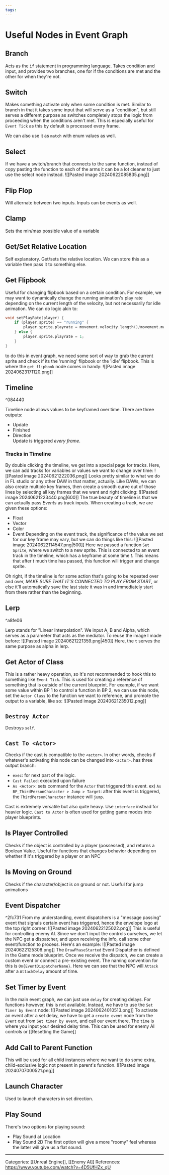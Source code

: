 ```yaml
---
tags:
---
```

# Useful Nodes in Event Graph
## Branch
Acts as the `if` statement in programming language. Takes condition and input, and provides two branches, one for if the conditions are met and the other for when they're not.

## Switch
Makes something activate only when some condition is met. Similar to branch in that it takes some input that will serve as a "condition", but still serves a different purpose as switches completely stops the logic from proceeding when the conditions aren't met. This is especially useful for `Event Tick` as this by default is processed every frame.

We can also use it as `match` with enum values as well.

## Select
If we have a switch/branch that connects to the same function, instead of copy pasting the function to each of the arms it can be a lot cleaner to just use the select node instead.
![[Pasted image 20240622085835.png]]


## Flip Flop
Will alternate between two inputs. Inputs can be events as well.


## Clamp
Sets the min/max possible value of a variable

## Get/Set Relative Location
Self explanatory. Get/sets the relative location. We can store this as a variable then pass it to something else.

## Get Flipbook
Useful for changing flipbook based on a certain condition. For example, we may want to dynamically change the running animation's play rate depending on the current length of the velocity, but not necessarily for idle animation. We can do logic akin to:
```c++
void setPlayRate(player) {
	if (player.sprite) == "running" {
		player.sprite.playrate = movement.velocity.length()/movement.maximumVelocity;
	} else {
		player.sprite.playrate = 1;
	}
}
```
to do this in event graph, we need some sort of way to grab the current sprite and check if its the 'running' flipbook or the 'idle' flipbook. This is where the `get flipbook` node comes in handy:
![[Pasted image 20240623171120.png]]

## Timeline

^084440

Timeline node allows values to be keyframed over time. There are three outputs:
- Update
- Finished
- Direction\
Update is triggered _every frame_.

### Tracks in Timeline
By double clicking the timeline, we get into a special page for tracks. Here, we can add tracks for variables or values we want to change over time:
![[Pasted image 20240621222036.png]]
Looks pretty similar to what we do in FL studio or any other DAW in that matter, actually.
Like DAWs, we can also create multiple key frames, then create a smooth curve out of those lines by selecting all key frames that we want and right clicking:
![[Pasted image 20240621223440.png|600]]
The true beauty of timeline is that we can actually pass _Events_ as track inputs. When creating a track, we are given these options:
- Float
- Vector
- Color
- Event
Depending on the event track, the significance of the value we set for our key frame may vary, but we can do things like this:
![[Pasted image 20240622114547.png|500]]
Here we passed a function `Set Sprite`, where we switch to a new sprite. This is connected to an event track in the timeline, which has a keyframe at some time $t$. This means that after $t$ much time has passed, this function will trigger and change sprite.

Oh right, if the timeline is for some action that's going to be repeated over and over, _MAKE SURE THAT IT'S CONNECTED TO PLAY FROM START_, or else it'll automatically save the last state it was in and immediately start from there rather than the beginning.

## Lerp

^a8fe06

Lerp stands for "Linear Interpolation". We input A, B and Alpha, which serves as a parameter that acts as the mediator. To reuse the image I made before:
![[Pasted image 20240621221359.png|450]]
Here, the `t` serves the same purpose as alpha in lerp. 


## Get Actor of Class
This is a rather heavy operation, so It's not recommended to hook this to something like `Event Tick`. This is used for creating a reference of something that is outside of the current blueprint. For example, if we want some value within BP 1 to control a function in BP 2, we can use this node, set the `Actor Class` to the function we want to reference, and promote the output to a variable, like so:
![[Pasted image 20240621235012.png]]

## `Destroy Actor`
Destroys `self`. 

## `Cast To <Actor>`
Checks if the cast is compatible to the `<actor>`. In other words, checks if whatever's activating this node can be changed into `<actor>`. has three output branch:
- `exec`: for next part of the logic.
- `Cast Failed`: executed upon failure
- `As <Actor>`: sets command for the `Actor` that triggered this event.
ex) `As BP_ThirdPersonCharacter > Jump > Target`: after this event is triggered, the `ThirdPersonCharacter` instance will `jump`. 

Cast is extremely versatile but also quite heavy. Use `interface` instead for heavier logic. `Cast to Actor` is often used for getting game modes into player blueprints.
## Is Player Controlled
Checks if the object is controlled by a player (possessed), and returns a Boolean Value. Useful for functions that changes behavior depending on whether if it's triggered by a player or an NPC

## Is Moving on Ground
Checks if the character/object is on ground or not. Useful for jump animations

## Event Dispatcher
^2fc731
From my understanding, event dispatchers is a "message passing" event that signals certain event has triggered, hence the envelope logo at the top right corner:
![[Pasted image 20240622125022.png]]
This is useful for controlling enemy AI. Since we don't input the controls ourselves, we let the NPC get a dispatcher, and upon receiving the info, call some other event/function to process. Here's an example:
![[Pasted image 20240622125308.png]]
The `DrawPhaseStarted` Event Dispatcher is defined in the Game mode blueprint. Once we receive the dispatch, we can create a custom event or connect a pre-existing event. The naming convention for this is `On{EventDispatcherName}`. Here we can see that the NPC will `Attack` after a `AttackDelay` amount of time.

## Set Timer by Event
In the main event graph, we can just use `delay` for creating delays. For functions however, this is not available. Instead, we have to use the `Set Timer by Event` node:
![[Pasted image 20240624010513.png]]
To activate an event after a set delay, we have to get a `create event` node from the `Event` out from `Set timer by event`, and call our event there. The `time` is where you input your desired delay time. This can be used for enemy AI controls or [[Resetting the Game]]

## Add Call to Parent Function
This will be used for all child instances where we want to do some extra, child-exclusive logic not present in parent's function. 
![[Pasted image 20240707000521.png]]


## Launch Character
Used to launch characters in set direction.

## Play Sound
There's two options for playing sound:
- Play Sound at Location
- Play Sound 2D
The first option will give a more "roomy" feel whereas the latter will give us a flat sound.

---
Categories: [[Unreal Engine]], [[Enemy AI]]
References:
https://www.youtube.com/watch?v=4D5UfHZx_qU
